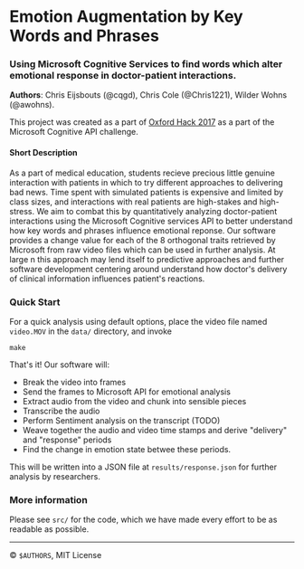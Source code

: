 # Emotion Augmentation by Key Words and Phrases
### Using Microsoft Cognitive Services to find words which alter emotional response in doctor-patient interactions. 

**Authors**: Chris Eijsbouts (@cqgd), Chris Cole (@Chris1221), Wilder Wohns (@awohns).

This project was created as a part of [Oxford Hack 2017](http://oxfordhack.com/) as a part of the Microsoft Cognitive API challenge. 

#### Short Description

As a part of medical education, students recieve precious little genuine interaction with patients in which to try different approaches to delivering bad news. Time spent with simulated patients is expensive and limited by class sizes, and interactions with real patients are high-stakes and high-stress. We aim to combat this by quantitatively analyzing doctor-patient interactions using the Microsoft Cognitive services API to better understand how key words and phrases influence emotional reponse. Our software provides a change value for each of the 8 orthogonal traits retrieved by Microsoft from raw video files which can be used in further analysis. At large n this approach may lend itself to predictive approaches and further software development centering around understand how doctor's delivery of clinical information influences patient's reactions. 

### Quick Start

For a quick analysis using default options, place the video file named `video.MOV` in the `data/` directory, and invoke

```
make
```

That's it! Our software will:

- Break the video into frames
- Send the frames to Microsoft API for emotional analysis
- Extract audio from the video and chunk into sensible pieces
- Transcribe the audio
- Perform Sentiment analysis on the transcript (TODO) 
- Weave together the audio and video time stamps and derive "delivery" and "response" periods
- Find the change in emotion state betwee these periods. 

This will be written into a JSON file at `results/response.json` for further analysis by researchers. 

### More information

Please see `src/` for the code, which we have made every effort to be as readable as possible.  

---

© `$AUTHORS`, MIT License 


